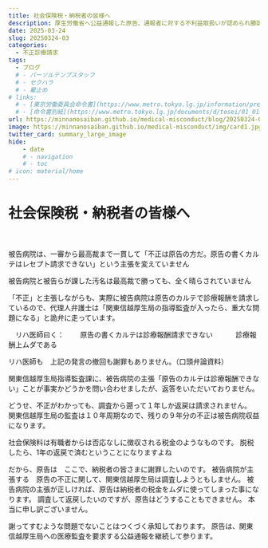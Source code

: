 ```yaml
---
title: 社会保険税・納税者の皆様へ
description: 厚生労働省へ公益通報した原告、通報者に対する不利益取扱いが認められ勝訴しました。日本の医療は社会保険料という国民の負担によって支えられています。診療報酬の不正請求の実態を明らかにし、国民に説明するとともに不正防止と制度改革のための情報発信を行ってまいります。
date: 2025-03-24
slug: 20250324-03
categories:
  - 不正診療請求
tags:
  - ブログ
  # - パーソルテンプスタッフ
  # - セクハラ
  # - 雇止め
# links:
  # - [東京労働委員会命令書](https://www.metro.tokyo.lg.jp/information/press/2024/03/2024030701)
  # - [命令書別紙](https://www.metro.tokyo.lg.jp/documents/d/tosei/01_01b_02)
url: https://minnanosaiban.github.io/medical-misconduct/blog/20250324-03/
image: https://minnanosaiban.github.io/medical-misconduct/img/card1.jpg
twitter_card: summary_large_image
hide:
    - date
    # - navigation
    # - toc
# icon: material/home
---
```


# 社会保険税・納税者の皆様へ

<!-- more -->

<p style="margin: 0;">
  <a href="https://twitter.com/share?url=https://minnanosaiban.github.io/medical-misconduct/blog/20250324-03/ &text=社会保険税・納税者の皆様へ - 悪用されるリハビリテーションのしくみ"
     target="_blank" class="x-share" style="color: #FFFFFF;">
    <i class="fa-brands fa-x-twitter"></i> でシェア
  </a>
</p>

<div class="left-doc" markdown>

被告病院は、一審から最高裁まで一貫して「不正は原告の方だ。原告の書くカルテはレセプト請求できない」という主張を変えていません

被告病院と被告らが課した汚名は最高裁で勝っても、全く晴らされていません

「不正」と主張しながらも、実際に被告病院は原告のカルテで診療報酬を請求しているので、代理人弁護士は「関東信越厚生局の指導監査が入ったら、重大な問題になる」と詭弁に走っています。

　リハ医師曰く：
　　原告の書くカルテは診療報酬請求できない　
　　診療報酬上ムダである　

リハ医師も　上記の発言の撤回も謝罪もありません。（口頭弁論資料）

関東信越厚生局指導監査課に、被告病院の主張「原告のカルテは診療報酬できない」ことが事実かどうかを問い合わせましたが、返答をいただいておりません。

どうせ、不正がわかっても、調査から遡って１年しか返戻は請求されません。
関東信越厚生局の監査は１０年周期なので、残りの９年分の不正は被告病院収益になります。

社会保険料は有職者からは否応なしに徴収される税金のようなものです。
脱税したら、1年の返戻で済むということになりますよね

だから、原告は　ここで、納税者の皆さまに謝罪したいのです。
被告病院が主張する　原告の不正に関して、関東信越厚生局は調査しようともしません。
被告病院の主張が正しければ、原告は納税者の税金をムダに使ってしまった事になります。
調査して返戻したいのですが、原告はどうすることもできません。
本当に申し訳ございません。

謝ってすむような問題でないことはつくづく承知しております。
原告は、関東信越厚生局への医療監査を要求する公益通報を継続して参ります。

</div>
